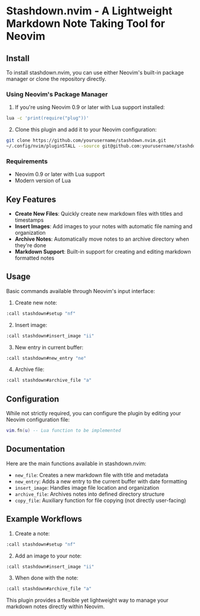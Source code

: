 # Stashdown.nvim - A Lightweight Markdown Note Taking Tool for Neovim

## Install

To install stashdown.nvim, you can use either Neovim's built-in package manager or clone the repository directly.

### Using Neovim's Package Manager
1. If you're using Neovim 0.9 or later with Lua support installed:
```bash
lua -c 'print(require("plug"))'
```
2. Clone this plugin and add it to your Neovim configuration:
```bash
git clone https://github.com/yourusername/stashdown.nvim.git
~/.config/nvim/pluginSTALL --source git@github.com:yourusername/stashdown.nvim.git
```

### Requirements
- Neovim 0.9 or later with Lua support
- Modern version of Lua

## Key Features

- **Create New Files**: Quickly create new markdown files with titles and timestamps
- **Insert Images**: Add images to your notes with automatic file naming and organization
- **Archive Notes**: Automatically move notes to an archive directory when they're done
- **Markdown Support**: Built-in support for creating and editing markdown formatted notes

## Usage

Basic commands available through Neovim's input interface:

1. Create new note:
```bash
:call stashdown#setup "nf"
```

2. Insert image:
```bash
:call stashdown#insert_image "ii"
```

3. New entry in current buffer:
```bash
:call stashdown#new_entry "ne"
```

4. Archive file:
```bash
:call stashdown#archive_file "a"
```

## Configuration

While not strictly required, you can configure the plugin by editing your Neovim configuration file:

```lua
vim.fn(u) -- Lua function to be implemented
```

## Documentation

Here are the main functions available in stashdown.nvim:

- `new_file`: Creates a new markdown file with title and metadata
- `new_entry`: Adds a new entry to the current buffer with date formatting
- `insert_image`: Handles image file location and organization
- `archive_file`: Archives notes into defined directory structure
- `copy_file`: Auxiliary function for file copying (not directly user-facing)

## Example Workflows

1. Create a note:
```bash
:call stashdown#setup "nf"
```

2. Add an image to your note:
```bash
:call stashdown#insert_image "ii"
```

3. When done with the note:
```bash
:call stashdown#archive_file "a"
```

This plugin provides a flexible yet lightweight way to manage your markdown notes directly within Neovim.
